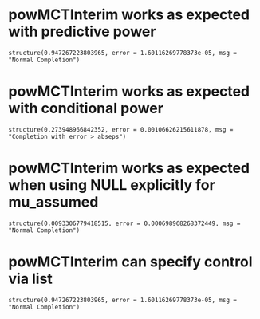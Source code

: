 # powMCTInterim works as expected with predictive power

    structure(0.947267223803965, error = 1.60116269778373e-05, msg = "Normal Completion")

# powMCTInterim works as expected with conditional power

    structure(0.273948966842352, error = 0.00106626215611878, msg = "Completion with error > abseps")

# powMCTInterim works as expected when using NULL explicitly for mu_assumed

    structure(0.0093306779418515, error = 0.000698968268372449, msg = "Normal Completion")

# powMCTInterim can specify control via list

    structure(0.947267223803965, error = 1.60116269778373e-05, msg = "Normal Completion")

